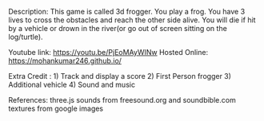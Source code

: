 Description: This game is called 3d frogger. 
	     You play a frog. 
	     You have 3 lives to cross the obstacles and reach the other side alive.
	     You will die if hit by a vehicle or drown in the river(or go out of screen sitting on the log/turtle).

Youtube link:   https://youtu.be/PjEoMAyWINw
Hosted Online:  https://mohankumar246.github.io/

Extra Credit : 1) Track and display a score
	       2) First Person frogger
               3) Additional vehicle
               4) Sound and music

References: three.js
            sounds from freesound.org and soundbible.com
            textures from google images
